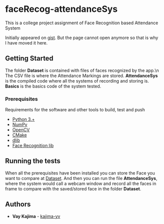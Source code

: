 # faceRecog-attendanceSys

This is a college project assignment of Face Recognition based Attendance System

Initially appeared on
[gist](https://gist.github.com/PurpleBooth/109311bb0361f32d87a2). But the page cannot open anymore so that is why I have moved it here.

## Getting Started

The folder **Dataset** is contained with files of faces recognized by the app.\n
The CSV file is where the Attendance Markings are stored.
**AttendanceSys** is the compiled code where all the systems of recording and storing is.
**Basics** is the basics code of the system tested.

### Prerequisites

Requirements for the software and other tools to build, test and push 
- [Python 3.+](https://www.python.org/downloads/)
- [NumPy](https://numpy.org/install/)
- [OpenCV](https://docs.opencv.org/4.x/d5/de5/tutorial_py_setup_in_windows.html)
- [CMake](https://cmake.org/download/)
- [dlib](https://pypi.org/project/dlib/)
- [Face Recognition lib](https://pypi.org/project/face-recognition/)

## Running the tests

When all the prerequisites have been installed you can store the Face you want to compare at [Dataset](https://github.com/kajima-yv/faceRecog-attendanceSys/tree/main/Dataset).
And then you can run the file **AttendanceSys**, where the system would call a webcam window
and record all the faces in frame to compare with the saved/stored face in the folder **Dataset**.


## Authors

  - **Vay Kajima** - [kajima-yv](https://github.com/kajima-yv)
